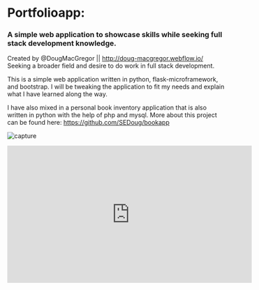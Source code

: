 # Portfolioapp: 
### A simple web application to showcase skills while seeking full stack development knowledge.

Created by @DougMacGregor || http://doug-macgregor.webflow.io/ <br>
Seeking a broader field and desire to do work in full stack development.

This is a simple web application written in python, flask-microframework, and bootstrap. I will be tweaking the application to fit my needs and explain what I have learned along the way.

I have also mixed in a personal book inventory application that is also written in python with the help of php and mysql.  More about this project can be found here:  https://github.com/SEDoug/bookapp

![capture](https://user-images.githubusercontent.com/3903554/31397214-0da2135a-adab-11e7-85f7-8c79900507b3.PNG)

<iframe width="560" height="315" src="https://www.youtube.com/embed/IS96YlYGE30" frameborder="0" allowfullscreen></iframe>

